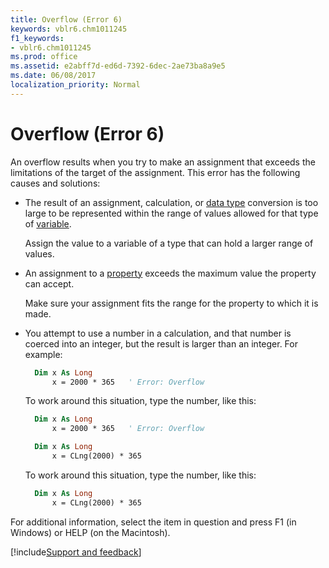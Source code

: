 ```yaml
---
title: Overflow (Error 6)
keywords: vblr6.chm1011245
f1_keywords:
- vblr6.chm1011245
ms.prod: office
ms.assetid: e2abff7d-ed6d-7392-6dec-2ae73ba8a9e5
ms.date: 06/08/2017
localization_priority: Normal
---
```



# Overflow (Error 6)

An overflow results when you try to make an assignment that exceeds the limitations of the target of the assignment. This error has the following causes and solutions:

- The result of an assignment, calculation, or [data type](../../Glossary/vbe-glossary.md) conversion is too large to be represented within the range of values allowed for that type of [variable](../../Glossary/vbe-glossary.md).
    
  Assign the value to a variable of a type that can hold a larger range of values.
    
- An assignment to a [property](../../Glossary/vbe-glossary.md) exceeds the maximum value the property can accept.
    
  Make sure your assignment fits the range for the property to which it is made.
    
- You attempt to use a number in a calculation, and that number is coerced into an integer, but the result is larger than an integer. For example:
    
  ```vb
    Dim x As Long 
        x = 2000 * 365   ' Error: Overflow
  ```

  To work around this situation, type the number, like this:
    
  ```vb
    Dim x As Long 
        x = 2000 * 365   ' Error: Overflow
  ```

  ```vb
    Dim x As Long 
        x = CLng(2000) * 365
  ```

  To work around this situation, type the number, like this:
    
  ```vb
    Dim x As Long 
        x = CLng(2000) * 365
  ```


For additional information, select the item in question and press F1 (in Windows) or HELP (on the Macintosh).

[!include[Support and feedback](~/includes/feedback-boilerplate.md)]

